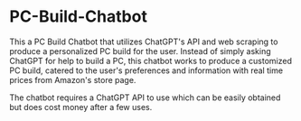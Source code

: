 # PC-Build-Chatbot
This a PC Build Chatbot that utilizes ChatGPT's API and web scraping to produce a personalized PC build for the user. Instead of simply asking ChatGPT for help to build a PC, this chatbot works to produce a customized PC build, catered to the user's preferences and information with real time prices from Amazon's store page.

The chatbot requires a ChatGPT API to use which can be easily obtained but does cost money after a few uses. 
